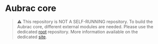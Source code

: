 # Aubrac core

> :warning: This repository is NOT A SELF-RUNNING repository.
> To build the Aubrac core, different external modules are needed. Please use the dedicated [root](https://github.com/herd-ware/root) repository. More information available on the dedicated [site](https://herd-ware.github.io/).